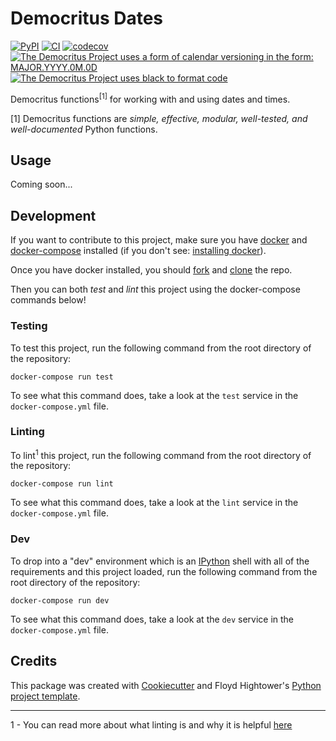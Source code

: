 # Democritus Dates

[![PyPI](https://img.shields.io/pypi/v/democritus-dates.svg)](https://pypi.python.org/pypi/democritus-dates)
[![CI](https://github.com/democritus-project/democritus-dates/workflows/CI/badge.svg)](https://github.com/democritus-project/democritus-dates/actions)
[![codecov](https://codecov.io/gh/democritus-project/democritus-dates/branch/main/graph/badge.svg?token=V0WOIXRGMM)](https://codecov.io/gh/democritus-project/democritus-dates)
[![The Democritus Project uses a form of calendar versioning in the form: `MAJOR.YYYY.0M.0D`](https://img.shields.io/badge/calver-MAJOR.YYYY.0M.0D-22bfda)](https://calver.org/)
[![The Democritus Project uses black to format code](https://img.shields.io/badge/code%20style-black-000000.svg)](https://github.com/psf/black)

Democritus functions<sup>[1]</sup> for working with and using dates and times.

[1] Democritus functions are <i>simple, effective, modular, well-tested, and well-documented</i> Python functions.

## Usage

Coming soon...

## Development

If you want to contribute to this project, make sure you have [docker][docker] and [docker-compose][docker-compose] installed (if you don't see: [installing docker][docker-install]).

Once you have docker installed, you should [fork](https://docs.github.com/en/github/getting-started-with-github/fork-a-repo) and [clone](https://docs.github.com/en/github/creating-cloning-and-archiving-repositories/cloning-a-repository) the repo.

Then you can both *test* and *lint* this project using the docker-compose commands below!

### Testing

To test this project, run the following command from the root directory of the repository:

```shell
docker-compose run test
```

To see what this command does, take a look at the `test` service in the `docker-compose.yml` file.

### Linting

To lint<sup>1</sup> this project, run the following command from the root directory of the repository:

```shell
docker-compose run lint
```

To see what this command does, take a look at the `lint` service in the `docker-compose.yml` file.

### Dev

To drop into a "dev" environment which is an [IPython][ipython] shell with all of the requirements and this project loaded, run the following command from the root directory of the repository:

```shell
docker-compose run dev
```

To see what this command does, take a look at the `dev` service in the `docker-compose.yml` file.

## Credits

This package was created with [Cookiecutter](https://github.com/audreyr/cookiecutter) and Floyd Hightower's [Python project template](https://github.com/fhightower-templates/python-project-template).

---

1 - You can read more about what linting is and why it is helpful [here][linting-intro]

[docker-compose]: https://docs.docker.com/compose/
[docker-install]: https://docs.docker.com/get-docker/
[docker]: https://www.docker.com/get-started
[linting-intro]: https://dbader.org/blog/python-code-linting
[ipython]: https://ipython.org/
